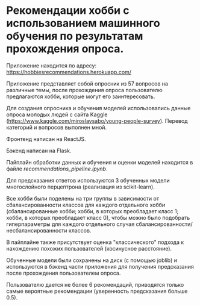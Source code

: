 # Рекомендации хобби с использованием машинного обучения по результатам прохождения опроса.

Приложение находится по адресу: https://hobbiesrecommendations.herokuapp.com/

Приложение представляет собой опросник из 57 вопросов на различные темы, после прохождения опроса пользователю предлагаются хобби,
которые могут его заинтересовать.

Для создания опросника и обучения моделей использовались данные опроса молодых людей с сайта Kaggle (https://www.kaggle.com/miroslavsabo/young-people-survey). 
Перевод категорий и вопросов выполнен мной.

Фронтенд написан на ReactJS.

Бэкенд  написан на Flask.

Пайплайн обработки данных и обучения и оценки моделей находится в файле *recommendations_pipeline.ipynb*.

Для предсказания ответов используются 3 обученных модели многослойного перцептрона (реализация из scikit-learn).

Все хобби были поделены на три группы в зависимости от сбалансированности классов для каждого отдельного хобби (сбалансированные хобби;
хобби, в которых преобладает класс 1; хобби, в которых преобладает класс 0), чтобы можно было подобрать гиперпараметры для каждого
отдельного случая сбалансированности/несбалансированности классов.

В пайплайне также присутствует оценка "классического" подхода к нахождению похожих пользователей (косинусное расстояние).

Обученные модели были сохранены на диск (с помощью joblib) и используются в бэкенд части приложения для получения предсказания после
прохождения пользователем опроса.

Пользователю дается не более 6 рекомендаций, приводятся только самые вероятные рекомендации (уверенность предсказания больше 0.5).